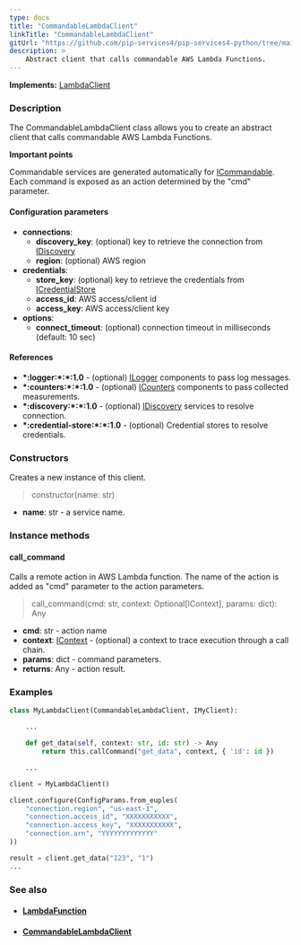 ```yaml
---
type: docs
title: "CommandableLambdaClient"
linkTitle: "CommandableLambdaClient"
gitUrl: "https://github.com/pip-services4/pip-services4-python/tree/main/pip-services4-commons-python"
description: >
    Abstract client that calls commandable AWS Lambda Functions.
---
```


**Implements:** [LambdaClient](../lambda_client)

### Description
The CommandableLambdaClient class allows you to create an abstract client that calls commandable AWS Lambda Functions.

**Important points**

Commandable services are generated automatically for [ICommandable](../../../rpc/commands/icommandable).
Each command is exposed as an action determined by the "cmd" parameter.


#### Configuration parameters

- **connections**:                   
    - **discovery_key**: (optional) key to retrieve the connection from [IDiscovery](../../../config/connect/idiscovery)
    - **region**: (optional) AWS region
- **credentials**:    
    - **store_key**: (optional) key to retrieve the credentials from [ICredentialStore](../../../config/auth/icredential_store)
    - **access_id**: AWS access/client id
    - **access_key**: AWS access/client key
- **options**:
    - **connect_timeout**: (optional) connection timeout in milliseconds (default: 10 sec)

#### References
- **\*:logger:\*:\*:1.0** - (optional) [ILogger](../../../observability/log/ilogger) components to pass log messages.
- **\*:counters:\*:\*:1.0** - (optional) [ICounters](../../../components/count/icounters) components to pass collected measurements.
- **\*:discovery:\*:\*:1.0** - (optional) [IDiscovery](../../../config/connect/idiscovery) services to resolve connection.
- **\*:credential-store:\*:\*:1.0** - (optional) Credential stores to resolve credentials.

### Constructors
Creates a new instance of this client.

> constructor(name: str)

- **name**: str - a service name.

### Instance methods

#### call_command
Calls a remote action in AWS Lambda function.
The name of the action is added as "cmd" parameter
to the action parameters. 

> call_command(cmd: str, context: Optional[IContext], params: dict): Any

- **cmd**: str - action name
- **context**: [IContext](../../../components/context/icontext) - (optional) a context to trace execution through a call chain.
- **params**: dict - command parameters.
- **returns**: Any - action result.



### Examples

```python
class MyLambdaClient(CommandableLambdaClient, IMyClient):

    ...

    def get_data(self, context: str, id: str) -> Any
        return this.callCommand("get_data", context, { 'id': id })

    ...

client = MyLambdaClient()

client.configure(ConfigParams.from_еuples(
    "connection.region", "us-east-1",
    "connection.access_id", "XXXXXXXXXXX",
    "connection.access_key", "XXXXXXXXXXX",
    "connection.arn", "YYYYYYYYYYYYY"
))

result = client.get_data("123", "1")
...
```

### See also
- #### [LambdaFunction](../../containers/lambda_function)
- #### [CommandableLambdaClient](../../clients/commandable_lambda_client)

